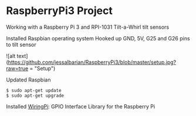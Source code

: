 # RaspberryPi3 Project
Working with a Raspberry Pi 3 and RPI-1031 Tilt-a-Whirl tilt sensors


Installed Raspbian operating system
Hooked up GND, 5V, G25 and G26 pins to tilt sensor


![alt text](https://github.com/jessalbarian/RaspberryPi3/blob/master/setup.jpg?raw=true = "Setup")


Updated Raspbian
```
$ sudo apt-get update
$ sudo apt-get upgrade
```

Installed [WiringPi](http://wiringpi.com/): GPIO Interface Library for the Raspberry Pi

